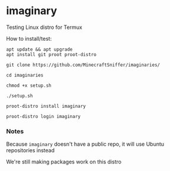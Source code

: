 # imaginary
Testing Linux distro for Termux

How to install/test:
```
apt update && apt upgrade
apt install git proot proot-distro

git clone https://github.com/MinecraftSniffer/imaginaries/

cd imaginaries

chmod +x setup.sh

./setup.sh

proot-distro install imaginary

proot-distro login imaginary
```

### Notes
Because `imaginary` doesn't have a public repo, it will use Ubuntu repositories instead

We're still making packages work on this distro
